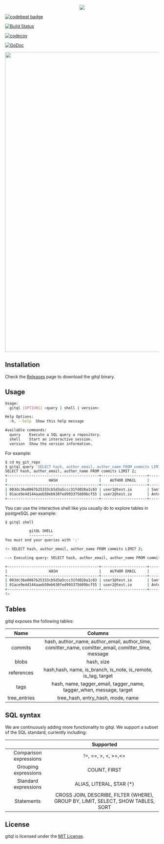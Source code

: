 <p align="center"> 
  <img src="https://rawgit.com/sqle/gitql/master/gitql-logo.svg">
</p>

<p align="center"> 

  <a href="https://codebeat.co/projects/github-com-sqle-gitql"><img alt="codebeat badge" src="https://codebeat.co/badges/d797a013-326b-4686-a1a7-adcb3039f65c" /></a>

  <a href="https://travis-ci.org/sqle/gitql"><img alt="Build Status" src="https://travis-ci.org/sqle/gitql.svg?branch=master" /></a>
 
  <a href="https://codecov.io/gh/sqle/gitql"><img alt="codecov" src="https://codecov.io/gh/sqle/gitql/branch/master/graph/badge.svg" /></a>
  
  <a href="https://godoc.org/gopkg.in/sqle/gitql.v0"><img alt="GoDoc" src="https://godoc.org/gopkg.in/sqle/gitql.v0?status.svg" /></a>
</p>

<a href="https://asciinema.org/a/102733?autoplay=1" target="_blank"><img src="https://asciinema.org/a/102733.png" width="979"/></a>

## Installation

Check the [Releases](https://github.com/sqle/gitql/releases) page to download
the gitql binary.

## Usage

```bash
Usage:
  gitql [OPTIONS] <query | shell | version>

Help Options:
  -h, --help  Show this help message

Available commands:
  query    Execute a SQL query a repository.
  shell    Start an interactive session.
  version  Show the version information.
```

For example:

```bash
$ cd my_git_repo
$ gitql query 'SELECT hash, author_email, author_name FROM commits LIMIT 2;' 
SELECT hash, author_email, author_name FROM commits LIMIT 2;
+------------------------------------------+---------------------+-----------------------+
|                   HASH                   |    AUTHOR EMAIL     |      AUTHOR NAME      |
+------------------------------------------+---------------------+-----------------------+
| 003dc36e0067b25333cb5d3a5ccc31fd028a1c83 | user1@test.io       | Santiago M. Mola      |
| 01ace9e4d144aaeb50eb630fed993375609bcf55 | user2@test.io       | Antonio Navarro Perez |
+------------------------------------------+---------------------+-----------------------+
```

You can use the interactive shell like you usually do to explore tables in postgreSQL per example:

```bash
$ gitql shell

           gitQL SHELL
           -----------
You must end your queries with ';'

!> SELECT hash, author_email, author_name FROM commits LIMIT 2;

--> Executing query: SELECT hash, author_email, author_name FROM commits LIMIT 2;

+------------------------------------------+---------------------+-----------------------+
|                   HASH                   |    AUTHOR EMAIL     |      AUTHOR NAME      |
+------------------------------------------+---------------------+-----------------------+
| 003dc36e0067b25333cb5d3a5ccc31fd028a1c83 | user1@test.io       | Santiago M. Mola      |
| 01ace9e4d144aaeb50eb630fed993375609bcf55 | user2@test.io       | Antonio Navarro Perez |
+------------------------------------------+---------------------+-----------------------+
!>  
```

## Tables

gitql exposes the following tables:

|     Name     |                                               Columns                                               |
|:------------:|:---------------------------------------------------------------------------------------------------:|
|    commits   | hash, author_name, author_email, author_time, comitter_name, comitter_email, comitter_time, message |
|     blobs    | hash, size                                                                                          |
|  references  | hash,hash, name, is_branch, is_note, is_remote, is_tag, target                                      |
|     tags     | hash, name, tagger_email, tagger_name, tagger_when, message, target                                 |
| tree_entries | tree_hash, entry_hash, mode, name                                                                   |

## SQL syntax

We are continuously adding more functionality to gitql. We support a subset of the SQL standard, currently including:

|                        |                                     Supported                                     |
|:----------------------:|:---------------------------------------------------------------------------------:|
| Comparison expressions |                                !=, ==, >, <, >=,<=                                |
|  Grouping expressions  |                                    COUNT, FIRST                                   |
|  Standard expressions  |                              ALIAS, LITERAL, STAR (*)                             |
|       Statements       | CROSS JOIN, DESCRIBE, FILTER (WHERE), GROUP BY, LIMIT, SELECT, SHOW TABLES, SORT  |

## License

gitql is licensed under the [MIT License](https://github.com/sqle/gitql/blob/master/LICENSE).
